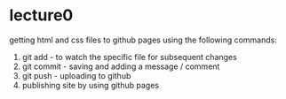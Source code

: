 # lecture0
getting html and css files to github pages
using the following commands:

1. git add - to watch the specific file for subsequent changes
2. git commit - saving and adding a message / comment
3. git push - uploading to github
4. publishing site by using github pages
